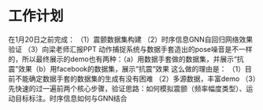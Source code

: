 # 工作计划
在1月20日之前完成：
（1）震颤数据集构建
（2）时序信息GNN自回归网络效果验证
（3）向梁老师汇报PPT
动作捕捉系统与数据手套造出的pose噪音是不一样的，所以最终展示的demo也有两种：（a）用数据手套做的数据集，并展示“抗震”效果（b）用facebook的数据集，展示“抗震”效果
这么做的理由是：
（1）目前不能确定数据手套的数据集的生成有没有困难
（2）多源数据，丰富demo
（3）先快速的过一遍前两个核心步骤，验证思路：如何模拟震颤（频率幅度类型）、运动目标标注。时序信息如何与GNN结合
